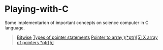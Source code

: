 # Playing-with-C

Some implementarion of important concepts on science computer in C language.

> [Bitwise](https://github.com/JhonataRibeiro/Playing-with-C/blob/master/bitwise/bitwise_operations.c)
> [Types of pointer statements](https://github.com/JhonataRibeiro/Playing-with-C/blob/master/types_of_pointer_statements/referencing_and_dereferencing.c)
> [Pointer to array )(*ptr)[5] X array of pointers *ptr[5]](https://github.com/JhonataRibeiro/Playing-with-C/blob/master/types_of_pointer_statements/array_pointer_statement.c)